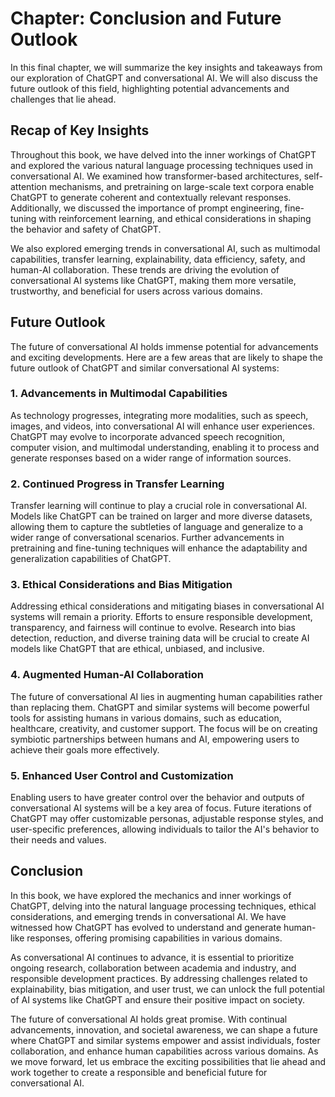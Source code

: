 Chapter: Conclusion and Future Outlook
======================================

In this final chapter, we will summarize the key insights and takeaways from our exploration of ChatGPT and conversational AI. We will also discuss the future outlook of this field, highlighting potential advancements and challenges that lie ahead.

Recap of Key Insights
---------------------

Throughout this book, we have delved into the inner workings of ChatGPT and explored the various natural language processing techniques used in conversational AI. We examined how transformer-based architectures, self-attention mechanisms, and pretraining on large-scale text corpora enable ChatGPT to generate coherent and contextually relevant responses. Additionally, we discussed the importance of prompt engineering, fine-tuning with reinforcement learning, and ethical considerations in shaping the behavior and safety of ChatGPT.

We also explored emerging trends in conversational AI, such as multimodal capabilities, transfer learning, explainability, data efficiency, safety, and human-AI collaboration. These trends are driving the evolution of conversational AI systems like ChatGPT, making them more versatile, trustworthy, and beneficial for users across various domains.

Future Outlook
--------------

The future of conversational AI holds immense potential for advancements and exciting developments. Here are a few areas that are likely to shape the future outlook of ChatGPT and similar conversational AI systems:

### 1. Advancements in Multimodal Capabilities

As technology progresses, integrating more modalities, such as speech, images, and videos, into conversational AI will enhance user experiences. ChatGPT may evolve to incorporate advanced speech recognition, computer vision, and multimodal understanding, enabling it to process and generate responses based on a wider range of information sources.

### 2. Continued Progress in Transfer Learning

Transfer learning will continue to play a crucial role in conversational AI. Models like ChatGPT can be trained on larger and more diverse datasets, allowing them to capture the subtleties of language and generalize to a wider range of conversational scenarios. Further advancements in pretraining and fine-tuning techniques will enhance the adaptability and generalization capabilities of ChatGPT.

### 3. Ethical Considerations and Bias Mitigation

Addressing ethical considerations and mitigating biases in conversational AI systems will remain a priority. Efforts to ensure responsible development, transparency, and fairness will continue to evolve. Research into bias detection, reduction, and diverse training data will be crucial to create AI models like ChatGPT that are ethical, unbiased, and inclusive.

### 4. Augmented Human-AI Collaboration

The future of conversational AI lies in augmenting human capabilities rather than replacing them. ChatGPT and similar systems will become powerful tools for assisting humans in various domains, such as education, healthcare, creativity, and customer support. The focus will be on creating symbiotic partnerships between humans and AI, empowering users to achieve their goals more effectively.

### 5. Enhanced User Control and Customization

Enabling users to have greater control over the behavior and outputs of conversational AI systems will be a key area of focus. Future iterations of ChatGPT may offer customizable personas, adjustable response styles, and user-specific preferences, allowing individuals to tailor the AI's behavior to their needs and values.

Conclusion
----------

In this book, we have explored the mechanics and inner workings of ChatGPT, delving into the natural language processing techniques, ethical considerations, and emerging trends in conversational AI. We have witnessed how ChatGPT has evolved to understand and generate human-like responses, offering promising capabilities in various domains.

As conversational AI continues to advance, it is essential to prioritize ongoing research, collaboration between academia and industry, and responsible development practices. By addressing challenges related to explainability, bias mitigation, and user trust, we can unlock the full potential of AI systems like ChatGPT and ensure their positive impact on society.

The future of conversational AI holds great promise. With continual advancements, innovation, and societal awareness, we can shape a future where ChatGPT and similar systems empower and assist individuals, foster collaboration, and enhance human capabilities across various domains. As we move forward, let us embrace the exciting possibilities that lie ahead and work together to create a responsible and beneficial future for conversational AI.

